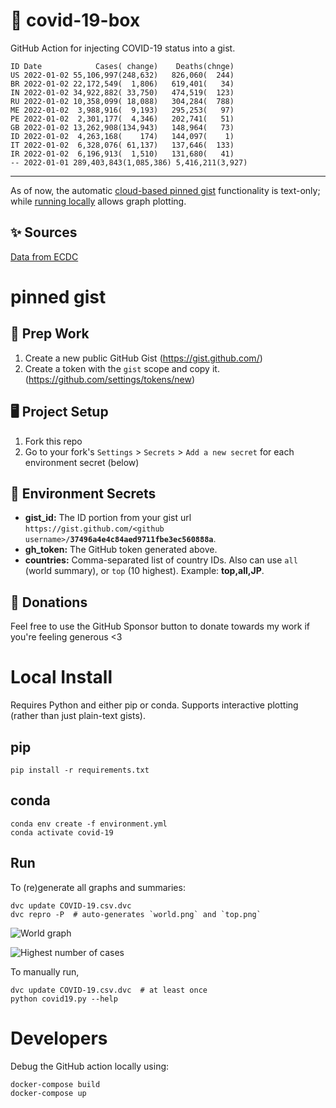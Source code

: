 # 🏥 covid-19-box

GitHub Action for injecting COVID-19 status into a gist.

```
ID Date            Cases( change)    Deaths(chnge)
US 2022-01-02 55,106,997(248,632)   826,060(  244)
BR 2022-01-02 22,172,549(  1,806)   619,401(   34)
IN 2022-01-02 34,922,882( 33,750)   474,519(  123)
RU 2022-01-02 10,358,099( 18,088)   304,284(  788)
ME 2022-01-02  3,988,916(  9,193)   295,253(   97)
PE 2022-01-02  2,301,177(  4,346)   202,741(   51)
GB 2022-01-02 13,262,908(134,943)   148,964(   73)
ID 2022-01-02  4,263,168(    174)   144,097(    1)
IT 2022-01-02  6,328,076( 61,137)   137,646(  133)
IR 2022-01-02  6,196,913(  1,510)   131,680(   41)
-- 2022-01-01 289,403,843(1,085,386) 5,416,211(3,927)
```

---

As of now, the automatic [cloud-based pinned gist](#pinned-gist) functionality is text-only;
while [running locally](#local-install) allows graph plotting.

## ✨ Sources

[Data from ECDC](https://www.ecdc.europa.eu/en/publications-data/download-todays-data-geographic-distribution-covid-19-cases-worldwide)

# pinned gist

## 🎒 Prep Work
1. Create a new public GitHub Gist (https://gist.github.com/)
1. Create a token with the `gist` scope and copy it. (https://github.com/settings/tokens/new)

## 🖥 Project Setup
1. Fork this repo
1. Go to your fork's `Settings` > `Secrets` > `Add a new secret` for each environment secret (below)

## 🤫 Environment Secrets
- **gist_id:** The ID portion from your gist url `https://gist.github.com/<github username>/`**`37496a4e4c84aed9711fbe3ec560888a`**.
- **gh_token:** The GitHub token generated above.
- **countries:** Comma-separated list of country IDs. Also can use `all` (world summary), or `top` (10 highest). Example: **top,all,JP**.

## 💸 Donations

Feel free to use the GitHub Sponsor button to donate towards my work if you're feeling generous <3

# Local Install

Requires Python and either pip or conda. Supports interactive plotting (rather than just plain-text gists).

## pip

```
pip install -r requirements.txt
```

## conda

```
conda env create -f environment.yml
conda activate covid-19
```

## Run

To (re)generate all graphs and summaries:

```
dvc update COVID-19.csv.dvc
dvc repro -P  # auto-generates `world.png` and `top.png`
```

![World graph](world.png)

![Highest number of cases](top.png)

To manually run,

```
dvc update COVID-19.csv.dvc  # at least once
python covid19.py --help
```

# Developers

Debug the GitHub action locally using:

```
docker-compose build
docker-compose up
```
